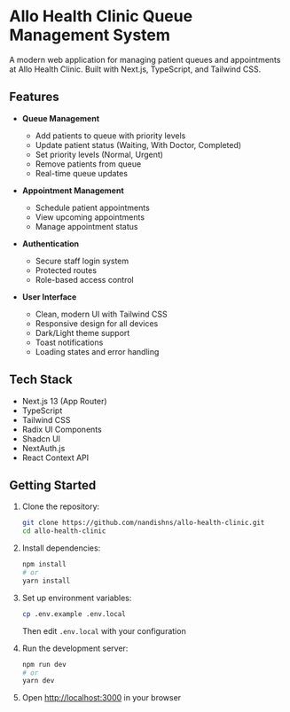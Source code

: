 # Allo Health Clinic Queue Management System

A modern web application for managing patient queues and appointments at Allo Health Clinic. Built with Next.js, TypeScript, and Tailwind CSS.

## Features

- **Queue Management**
  - Add patients to queue with priority levels
  - Update patient status (Waiting, With Doctor, Completed)
  - Set priority levels (Normal, Urgent)
  - Remove patients from queue
  - Real-time queue updates

- **Appointment Management** 
  - Schedule patient appointments
  - View upcoming appointments
  - Manage appointment status

- **Authentication**
  - Secure staff login system
  - Protected routes
  - Role-based access control

- **User Interface**
  - Clean, modern UI with Tailwind CSS
  - Responsive design for all devices
  - Dark/Light theme support
  - Toast notifications
  - Loading states and error handling

## Tech Stack

- Next.js 13 (App Router)
- TypeScript
- Tailwind CSS
- Radix UI Components
- Shadcn UI
- NextAuth.js
- React Context API

## Getting Started

1. Clone the repository:
   ```bash
   git clone https://github.com/nandishns/allo-health-clinic.git
   cd allo-health-clinic
   ```

2. Install dependencies:
   ```bash
   npm install
   # or
   yarn install
   ```

3. Set up environment variables:
   ```bash
   cp .env.example .env.local
   ```
   Then edit `.env.local` with your configuration

4. Run the development server:
   ```bash
   npm run dev
   # or
   yarn dev
   ```

5. Open [http://localhost:3000](http://localhost:3000) in your browser




